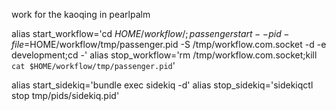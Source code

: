 work for the kaoqing in pearlpalm

alias start_workflow='cd $HOME/workflow/;passenger start --pid-file=$HOME/workflow/tmp/passenger.pid -S /tmp/workflow.com.socket -d -e development;cd -'
alias stop_workflow='rm /tmp/workflow.com.socket;kill `cat $HOME/workflow/tmp/passenger.pid`'

alias start_sidekiq='bundle exec sidekiq -d'
alias stop_sidekiq='sidekiqctl stop tmp/pids/sidekiq.pid'

